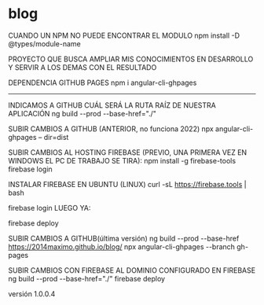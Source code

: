 # blog


CUANDO UN NPM NO PUEDE ENCONTRAR EL MODULO
npm install -D @types/module-name


PROYECTO QUE BUSCA AMPLIAR MIS CONOCIMIENTOS EN DESARROLLO Y SERVIR A LOS DEMAS CON EL RESULTADO

DEPENDENCIA GITHUB PAGES
npm i angular-cli-ghpages

---------------------------------------

INDICAMOS A GITHUB CUÁL SERÁ LA RUTA RAÍZ DE NUESTRA APLICACIÓN
ng build --prod --base-href="./"

SUBIR CAMBIOS A GITHUB (ANTERIOR, no funciona 2022)
npx angular-cli-ghpages – dir=dist

SUBIR CAMBIOS AL HOSTING FIREBASE
(PREVIO, UNA PRIMERA VEZ EN WINDOWS EL PC DE TRABAJO SE TIRA):
npm install -g firebase-tools
firebase login

INSTALAR FIREBASE EN UBUNTU (LINUX)
curl -sL https://firebase.tools | bash

firebase login
LUEGO YA:

firebase deploy


SUBIR CAMBIOS A GITHUB(última versión)
ng build --prod --base-href https://2014maximo.github.io/blog/
npx angular-cli-ghpages --branch gh-pages

SUBIR CAMBIOS CON FIREBASE AL DOMINIO CONFIGURADO EN FIREBASE
ng build --prod --base-href="./"
firebase deploy


versión 1.0.0.4